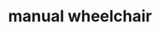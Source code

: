 ---
layout: smileys&emotion
title: manual wheelchair
emoji: manual_wheelchair
permalink: 🦽.html
image: assets/img/3moji/manual_wheelchair.png
---